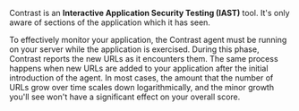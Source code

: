 <!--
title: "The Number Of URLs in an Application Increases"
description: "Why the number of URLs increase"
tags: "troubleshoot setup FAQ Contrast UI URL entries"
-->

Contrast is an **Interactive Application Security Testing (IAST)** tool. It's only aware of sections of the application which it has seen. 

To effectively monitor your application, the Contrast agent must be running on your server while the application is exercised. During this phase, Contrast reports the new URLs as it encounters them. The same process happens when new URLs are added to your application after the initial introduction of the agent. In most cases, the amount that the number of URLs grow over time scales down logarithmically, and the minor growth you'll see won't have a significant effect on your overall score.
